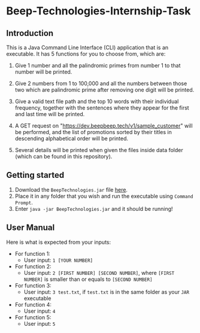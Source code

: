 # Beep-Technologies-Internship-Task

## Introduction
This is a Java Command Line Interface (CLI) application that is an executable. It has 5 functions for you to choose
from, which are:
1. Give 1 number and all the palindromic primes from number 1 to that number will be printed.

2. Give 2 numbers from 1 to 100,000 and all the numbers between those two which are palindromic prime after removing 
   one digit will be printed.
   
3. Give a valid text file path and the top 10 words with their individual frequency, together with the sentences where 
   they appear for the first and last time will be printed.

4. A GET request on "https://dev.beepbeep.tech/v1/sample_customer" will be performed, and the list of promotions sorted 
   by their titles in descending alphabetical order will be printed.

5. Several details will be printed when given the files inside data folder (which can be found in this repository).

## Getting started
1. Download the `BeepTechnologies.jar` file [here](https://github.com/ruilingk/Beep-Technologies-Internship-Task/releases/tag/v0.1).
2. Place it in any folder that you wish and run the executable using `Command Prompt`.
3. Enter `java -jar BeepTechnologies.jar` and it should be running!

## User Manual
Here is what is expected from your inputs:
* For function 1:
  - User input: `1 [YOUR NUMBER]`
* For function 2:
  - User input: `2 [FIRST NUMBER] [SECOND NUMBER]`, where `[FIRST NUMBER]` is smaller than or equals to `[SECOND NUMBER]`
* For function 3:
  - User input: `3 test.txt`, if `test.txt` is in the same folder as your `JAR` executable 
* For function 4:
  - User input: `4`
* For function 5:
  - User input: `5`